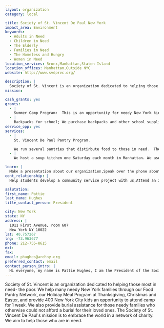 ```yaml
---
layout: organization
category: local

title: Society of St. Vincent De Paul New York
impact_area: Environment
keywords: 
  - Adults in Need
  - Children in Need
  - The Elderly
  - Families in Need
  - The Homeless and Hungry
  - Women in Need
location_services: Bronx,Manhattan,Staten Island
location_offices: Manhattan,Outside NYC
website: http://www.svdprvc.org/

description: |
  Society of St. Vincent is an organization dedicated to helping those most in need- the poor.  We help many needy New York families through our Food Pantry Network, our Holiday Meal Program at Thanksgiving, Christmas and Easter, and provide 400 New York City kids an opportunity to attend camp for 1 week.  We also provide burial assistance for those needy families who otherwise could not afford a burial for their loved ones.  The Society of St. Vincent  De Paul's mission is to embrace the world in a network of charity.  We aim to help those who are in need.
mission: 

cash_grants: yes
grants: 
  - |
    Summer Camp Program:  This is an opportunity for needy New York kids to experience the camp experience for one week.  The camper non refundable registration fee is $50, and the Society supplements the remaining balance. $50 = 1 kid at camp.  $500 grant = 10 kids, $500 grant = 14 kids, and a grant of $980 would provide a camp experience for 28 deserving kids!
  - |
    Backpacks for school; We purchase backpacks and other school supplies for students returning to school in the Fall. Each child is given a backpack and school supplies, a total cost of $50.00 per child. A $500.00 grant will purchase a backpack and supplies for 10 children.
service_opp: yes
services: 
  - |
    St. Vincent De Paul Pantry Program.

    We run several pantries that distirbute food to those in need.  They are located in Manhattan. Our pantries are run through our volunteer network who are always willing to accept help and donations from those interested in helping the poor.
  - |
    We host a soup kitchen one Saturday each month in Manhattan. We aserve lunch to 150-185 hungry neighbors. We are always willing to have students help us as we serve.

learn: |
  Make a presentation about our organization,Speak over the phone about our work
cont_relationship: |
  Help students develop a community service project with us,Attend an in-school Check Award Assembly if we receive a grant,Help students tell local newspapers and media about their grant and/or project with us,Educate the school by leading a workshop,Collect pennies during the Penny Harvest next fall

salutation: 
first_name: Pattie
last_name: Hughes
title_contact_person: President

city: New York
state: NY
address: |
  1011 First Avenue, room 607  
  New York NY 10022
lat: 40.757267
lng: -73.963677
phone: 212-755-8615
ext: 
fax: 
email: phughes@archny.org
preferred_contact: email
contact_person_intro: |
  Hi everyone, my name is Pattie Hughes, I am the President of the Society of St. Vincent de Paul in the City of NY.  The members of SVdP call ourselves Vincentians, we are know to roll up our sleeves and get dirty! We serve those in need by cooking for them, making beds for them at our shelters and just sitting quietly with them, if that's what they need. We haven't had the opportunity to work with Penny Harvest schools in the past but I hope that in the coming years our work for the poor will be considered for partnerships.
---
```

Society of St. Vincent is an organization dedicated to helping those most in need- the poor.  We help many needy New York families through our Food Pantry Network, our Holiday Meal Program at Thanksgiving, Christmas and Easter, and provide 400 New York City kids an opportunity to attend camp for 1 week.  We also provide burial assistance for those needy families who otherwise could not afford a burial for their loved ones.  The Society of St. Vincent  De Paul's mission is to embrace the world in a network of charity.  We aim to help those who are in need.